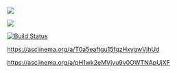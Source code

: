 <a href="https://codeclimate.com/github/daemondw/php-project-lvl1/maintainability"><img src="https://api.codeclimate.com/v1/badges/e10d51f76f68f7b899a9/maintainability" /></a>

<a href="https://codeclimate.com/github/daemondw/php-project-lvl1/test_coverage"><img src="https://api.codeclimate.com/v1/badges/e10d51f76f68f7b899a9/test_coverage" /></a>

[![Build Status](https://travis-ci.org/daemondw/php-project-lvl1.svg?branch=master)](https://travis-ci.org/daemondw/php-project-lvl1)

https://asciinema.org/a/T0a5eaftgu15fqzHxygwVjhUd

https://asciinema.org/a/pH1wk2eMVjvu9v0OWTNApUjXF